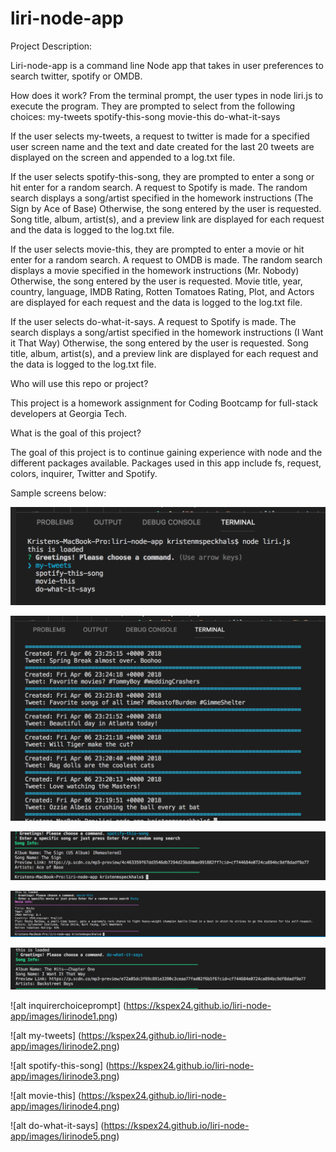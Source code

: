 # liri-node-app


Project Description:

Liri-node-app is a command line Node app that takes in user preferences to search twitter, spotify or OMDB.

How does it work? 
From the terminal prompt, the user types in node liri.js to execute the program.  They are prompted to select from the following choices: 
my-tweets
spotify-this-song
movie-this
do-what-it-says

If the user selects my-tweets, a request to twitter is made for a specified user screen name and the text and date created for the last 20 tweets are displayed on the screen and appended to a log.txt file.

If the user selects spotify-this-song, they are prompted to enter a song or hit enter for a random search.  A request to Spotify is made.  The random search displays a song/artist specified in the homework instructions (The Sign by Ace of Base)  Otherwise, the song entered by the user is requested.  Song title, album, artist(s), and a preview link are displayed for each request and the data is logged to the log.txt file.

If the user selects movie-this, they are prompted to enter a movie or hit enter for a random search.  A request to OMDB is made.  The random search displays a movie specified in the homework instructions (Mr. Nobody)  Otherwise, the song entered by the user is requested.  Movie title, year, country, language, IMDB Rating, Rotten Tomatoes Rating, Plot, and Actors are displayed for each request and the data is logged to the log.txt file.

If the user selects do-what-it-says.  A request to Spotify is made.  The search displays a song/artist specified in the homework instructions (I Want it That Way)  Otherwise, the song entered by the user is requested.  Song title, album, artist(s), and a preview link are displayed for each request and the data is logged to the log.txt file.

Who will use this repo or project?

This project is a homework assignment for Coding Bootcamp for full-stack developers at Georgia Tech. 

What is the goal of this project?

The goal of this project is to continue gaining experience with node and the different packages available.  Packages used in this app include fs, request, colors, inquirer, Twitter and Spotify.

Sample screens below:

<p>
    <img src="https://github.com/kspex24/liri-node-app/blob/master/images/lirinode1.png">
</p>

<p>
    <img src="https://github.com/kspex24/liri-node-app/blob/master/images/lirinode2.png">
</p>

<p>
    <img src="https://github.com/kspex24/liri-node-app/blob/master/images/lirinode3.png">
</p>

<p>
    <img src="https://github.com/kspex24/liri-node-app/blob/master/images/lirinode4.png">
</p>

<p>
    <img src="https://github.com/kspex24/liri-node-app/blob/master/images/lirinode5.png">
</p>


![alt inquirerchoiceprompt] (https://kspex24.github.io/liri-node-app/images/lirinode1.png)

![alt my-tweets] (https://kspex24.github.io/liri-node-app/images/lirinode2.png)

![alt spotify-this-song] (https://kspex24.github.io/liri-node-app/images/lirinode3.png)

![alt movie-this] (https://kspex24.github.io/liri-node-app/images/lirinode4.png)

![alt do-what-it-says] (https://kspex24.github.io/liri-node-app/images/lirinode5.png)



